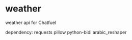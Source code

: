 # weather
weather api for Chatfuel


dependency:
  requests
  pillow
  python-bidi
  arabic_reshaper
 
  
